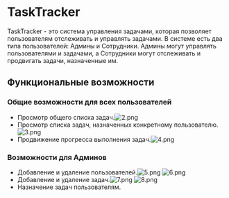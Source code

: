 # TaskTracker

TaskTracker - это система управления задачами, которая позволяет пользователям отслеживать и управлять задачами. В системе есть два типа пользователей: Админы и Сотрудники. Админы могут управлять пользователями и задачами, а Сотрудники могут отслеживать и продвигать задачи, назначенные им.

## Функциональные возможности

### Общие возможности для всех пользователей
- Просмотр общего списка задач.![2.png](..%2F..%2F..%2FDesktop%2F2.png)
- Просмотр списка задач, назначенных конкретному пользователю.![3.png](..%2F..%2F..%2FDesktop%2F3.png)
- Продвижение прогресса выполнения задач.![4.png](..%2F..%2F..%2FDesktop%2F4.png)

### Возможности для Админов
- Добавление и удаление пользователей.![5.png](..%2F..%2F..%2FDesktop%2F5.png) ![6.png](..%2F..%2F..%2FDesktop%2F6.png)
- Добавление и удаление задач.![7.png](..%2F..%2F..%2FDesktop%2F7.png) ![8.png](..%2F..%2F..%2FDesktop%2F8.png)
- Назначение задач пользователям.
